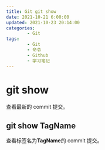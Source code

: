 ```yaml
---
title: Git git show
date: 2021-10-21 6:00:00
updated: 2021-10-23 20:14:00
categories:
        - Git
tags:
        - Git
        - 命令
        - Github
        - 学习笔记
---
```


# git show

查看最新的 commit 提交。

## git show TagName

查看标签名为**TagName**的 commit 提交。
